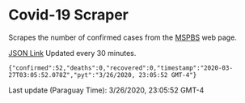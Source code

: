 # Covid-19 Scraper

Scrapes the number of confirmed cases from the [MSPBS](https://www.mspbs.gov.py/covid-19.php) web page.

[JSON Link](https://jmayalag.github.io/covid19-scrape/cases.json)
Updated every 30 minutes.
```
{"confirmed":52,"deaths":0,"recovered":0,"timestamp":"2020-03-27T03:05:52.078Z","pyt":"3/26/2020, 23:05:52 GMT-4"}
```
Last update (Paraguay Time): 3/26/2020, 23:05:52 GMT-4